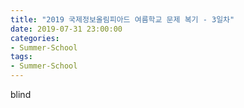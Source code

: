 ```yaml
---
title: "2019 국제정보올림피아드 여름학교 문제 복기 - 3일차"
date: 2019-07-31 23:00:00
categories:
- Summer-School
tags:
- Summer-School
---
```


blind
